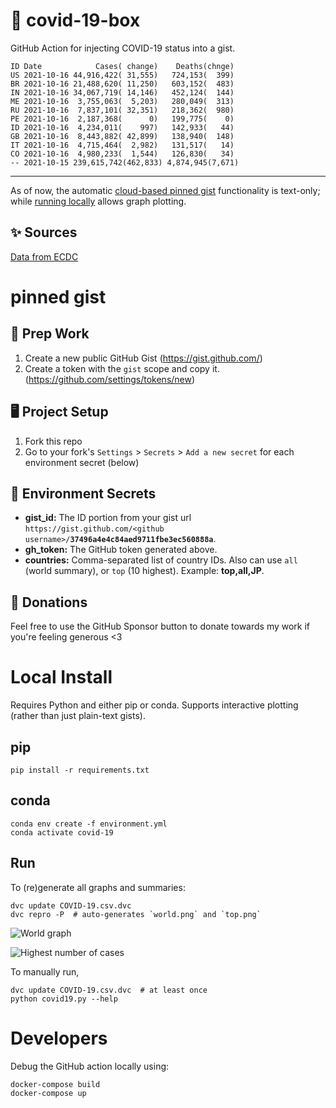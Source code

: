 # 🏥 covid-19-box

GitHub Action for injecting COVID-19 status into a gist.

```
ID Date            Cases( change)    Deaths(chnge)
US 2021-10-16 44,916,422( 31,555)   724,153(  399)
BR 2021-10-16 21,488,620( 11,250)   603,152(  483)
IN 2021-10-16 34,067,719( 14,146)   452,124(  144)
ME 2021-10-16  3,755,063(  5,203)   280,049(  313)
RU 2021-10-16  7,837,101( 32,351)   218,362(  980)
PE 2021-10-16  2,187,368(      0)   199,775(    0)
ID 2021-10-16  4,234,011(    997)   142,933(   44)
GB 2021-10-16  8,443,882( 42,899)   138,940(  148)
IT 2021-10-16  4,715,464(  2,982)   131,517(   14)
CO 2021-10-16  4,980,233(  1,544)   126,830(   34)
-- 2021-10-15 239,615,742(462,833) 4,874,945(7,671)
```

---

As of now, the automatic [cloud-based pinned gist](#pinned-gist) functionality is text-only;
while [running locally](#local-install) allows graph plotting.

## ✨ Sources

[Data from ECDC](https://www.ecdc.europa.eu/en/publications-data/download-todays-data-geographic-distribution-covid-19-cases-worldwide)

# pinned gist

## 🎒 Prep Work
1. Create a new public GitHub Gist (https://gist.github.com/)
1. Create a token with the `gist` scope and copy it. (https://github.com/settings/tokens/new)

## 🖥 Project Setup
1. Fork this repo
1. Go to your fork's `Settings` > `Secrets` > `Add a new secret` for each environment secret (below)

## 🤫 Environment Secrets
- **gist_id:** The ID portion from your gist url `https://gist.github.com/<github username>/`**`37496a4e4c84aed9711fbe3ec560888a`**.
- **gh_token:** The GitHub token generated above.
- **countries:** Comma-separated list of country IDs. Also can use `all` (world summary), or `top` (10 highest). Example: **top,all,JP**.

## 💸 Donations

Feel free to use the GitHub Sponsor button to donate towards my work if you're feeling generous <3

# Local Install

Requires Python and either pip or conda. Supports interactive plotting (rather than just plain-text gists).

## pip

```
pip install -r requirements.txt
```

## conda

```
conda env create -f environment.yml
conda activate covid-19
```

## Run

To (re)generate all graphs and summaries:

```
dvc update COVID-19.csv.dvc
dvc repro -P  # auto-generates `world.png` and `top.png`
```

![World graph](world.png)

![Highest number of cases](top.png)

To manually run,

```
dvc update COVID-19.csv.dvc  # at least once
python covid19.py --help
```

# Developers

Debug the GitHub action locally using:

```
docker-compose build
docker-compose up
```

